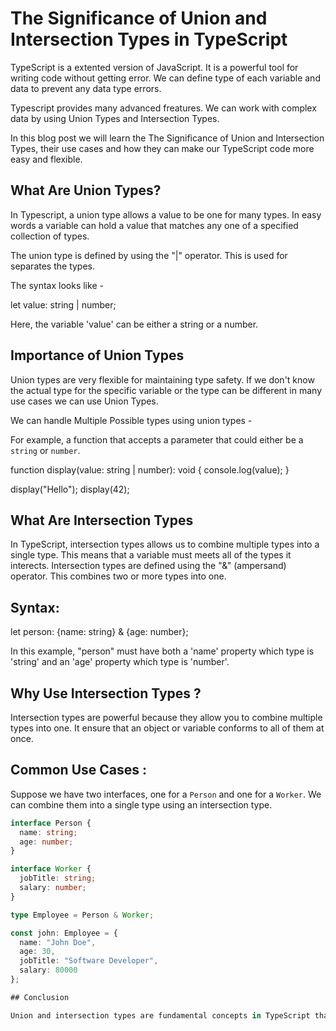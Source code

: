 # The Significance of Union and Intersection Types in TypeScript


TypeScript is a extented version of JavaScript. It is a powerful tool for writing code without getting error. We can define type of each variable and data to prevent any data type errors. 

Typescript provides many advanced freatures. We can work with complex data by using Union Types and Intersection Types.

In this blog post we will learn the The Significance of Union and Intersection Types, their use cases and how they can make our TypeScript code more easy and flexible. 

## What Are Union Types?

In Typescript, a union type allows a value to be one for many types. In easy words a variable can hold a value that matches any one of a specified collection of types. 

The union type is defined by using the "|" operator. This is used for separates the types. 

The syntax looks like - 

let value: string | number;

Here, the variable 'value' can be either a string or a number. 

## Importance of Union Types 

Union types are very flexible for maintaining type safety. If we don't know the actual type for the specific variable or the type can be different in many use cases we can use Union Types. 

We can handle Multiple Possible types using union types -

For example, a function that accepts a parameter that could either be a `string` or `number`.
 
 function display(value: string | number): void {
     console.log(value);
   }
   
   display("Hello");
   display(42);


## What Are Intersection Types 

In TypeScript, intersection types allows us to combine multiple types into a single type. This means that a variable must meets all of the types it interects. 
Intersection types are defined using the "&" (ampersand) operator. This combines two or more types into one. 

## Syntax: 

let person: {name: string} & {age: number};

In this example, "person" must have both a 'name' property which type is 'string' and an 'age' property which type is 'number'. 

## Why Use Intersection Types ?

Intersection types are powerful because they allow you to combine multiple types into one. It ensure that an object or variable conforms to all of them at once.

## Common Use Cases : 

 Suppose we have two interfaces, one for a `Person` and one for a `Worker`. We can combine them into a single type using an intersection type.

   ```typescript
   interface Person {
     name: string;
     age: number;
   }

   interface Worker {
     jobTitle: string;
     salary: number;
   }

   type Employee = Person & Worker;

   const john: Employee = {
     name: "John Doe",
     age: 30,
     jobTitle: "Software Developer",
     salary: 80000
   };

## Conclusion

Union and intersection types are fundamental concepts in TypeScript that enable developers to write more type-safe code. Union types offer flexibility by allowing a variable to be one of several types and intersection types provide precision by combining multiple types into one.  These advanced type features will help you write code that is both scalable, flexible and reliable.